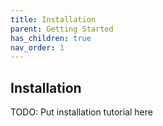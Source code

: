 ```yaml
---
title: Installation
parent: Getting Started
has_children: true
nav_order: 1
---
```


## Installation

TODO: Put installation tutorial here
